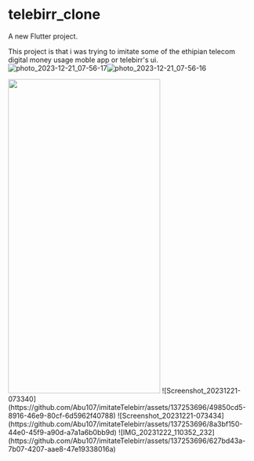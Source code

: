 # telebirr_clone

A new Flutter project.

This project is that i was trying to imitate some of the ethipian telecom digital money usage moble app or telebirr's ui.
![photo_2023-12-21_07-56-17](https://github.com/Abu107/imitateTelebirr/assets/137253696/0483deb8-ea69-4255-8123-7083ad906377)![photo_2023-12-21_07-56-16](https://github.com/Abu107/imitateTelebirr/assets/137253696/abda41f4-5a2b-4d78-addf-105377f6649b)

<img src="![IMG_20231222_110351_902](https://github.com/Abu107/imitateTelebirr/assets/137253696/54ca3e3e-fe20-40fa-bd7a-9383c652c2a9)" width="310" height="640">
![Screenshot_20231221-073340](https://github.com/Abu107/imitateTelebirr/assets/137253696/49850cd5-8916-46e9-80cf-6d5962f40788)
![Screenshot_20231221-073434](https://github.com/Abu107/imitateTelebirr/assets/137253696/8a3bf150-44e0-45f9-a90d-a7a1a6b0bb9d)
![IMG_20231222_110352_232](https://github.com/Abu107/imitateTelebirr/assets/137253696/627bd43a-7b07-4207-aae8-47e19338016a)

